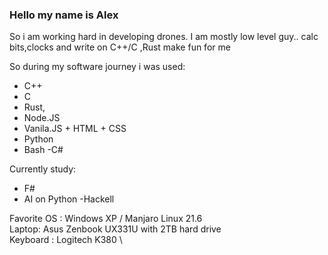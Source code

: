 ### Hello my name is Alex

So i am working hard in developing drones. I am mostly low level guy.. calc bits,clocks and write on C++/C ,Rust make fun for me

So during my software journey i was used:
- C++
- C
- Rust,
- Node.JS
- Vanila.JS + HTML + CSS
- Python
- Bash
-C#


Currently study:
- F#
- AI on Python 
-Hackell 



Favorite OS : Windows XP / Manjaro Linux 21.6 \
Laptop: Asus Zenbook UX331U  with 2TB hard drive  \
Keyboard : Logitech K380 \
